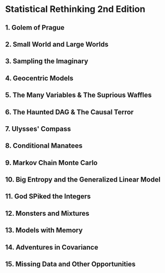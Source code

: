 # Statistical Rethinking 2nd Edition

## 1. Golem of Prague
## 2. Small World and Large Worlds
## 3. Sampling the Imaginary
## 4. Geocentric Models
## 5. The Many Variables & The Suprious Waffles
## 6. The Haunted DAG & The Causal Terror
## 7. Ulysses' Compass
## 8. Conditional Manatees
## 9. Markov Chain Monte Carlo
## 10. Big Entropy and the Generalized Linear Model
## 11. God SPiked the Integers
## 12. Monsters and Mixtures
## 13. Models with Memory
## 14. Adventures in Covariance
## 15. Missing Data and Other Opportunities
